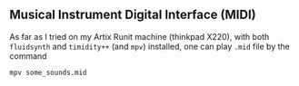 ## Musical Instrument Digital Interface (MIDI)
As far as I tried on my Artix Runit machine (thinkpad X220), with both `fluidsynth` and `timidity++` (and `mpv`) installed, one can play `.mid` file by the command
```bash
mpv some_sounds.mid
```




